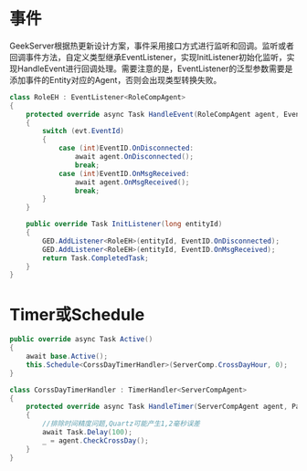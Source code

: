 # 事件
GeekServer根据热更新设计方案，事件采用接口方式进行监听和回调。监听或者回调事件方法，自定义类型继承EventListener，实现InitListener初始化监听，实现HandleEvent进行回调处理。需要注意的是，EventListener的泛型参数需要是添加事件的Entity对应的Agent，否则会出现类型转换失败。
```csharp
class RoleEH : EventListener<RoleCompAgent>
{
    protected override async Task HandleEvent(RoleCompAgent agent, Event evt)
    {
        switch (evt.EventId)
        {
            case (int)EventID.OnDisconnected:
                await agent.OnDisconnected();
                break;
            case (int)EventID.OnMsgReceived:
                await agent.OnMsgReceived();
                break;
        }
    }

    public override Task InitListener(long entityId)
    {
        GED.AddListener<RoleEH>(entityId, EventID.OnDisconnected);
        GED.AddListener<RoleEH>(entityId, EventID.OnMsgReceived);
        return Task.CompletedTask;
    }
}
```

# Timer或Schedule
```csharp
public override async Task Active()
{
    await base.Active();
    this.Schedule<CorssDayTimerHandler>(ServerComp.CrossDayHour, 0);
}

class CorssDayTimerHandler : TimerHandler<ServerCompAgent>
{
    protected override async Task HandleTimer(ServerCompAgent agent, Param param)
    {
        //排除时间精度问题,Quartz可能产生1,2毫秒误差
        await Task.Delay(100);
        _ = agent.CheckCrossDay();
    }
}
```